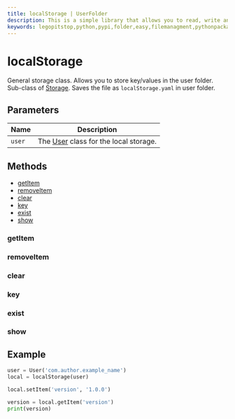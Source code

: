```yaml
---
title: localStorage | UserFolder
description: This is a simple library that allows you to read, write and create files within your own folder inside the user folder `C:/User/USER/.python/PACKAGE_ID`
keywords: legopitstop,python,pypi,folder,easy,filemanagment,pythonpackage,userfolder
---
```


# localStorage

General storage class. Allows you to store key/values in the user folder. Sub-class of [Storage](/userfolder/Storage). Saves the file as `localStorage.yaml` in user folder.

## Parameters

| Name   | Description                                               |
| ------ | --------------------------------------------------------- |
| `user` | The [User](/userfolder/User) class for the local storage. |

## Methods

- [getItem](#getitem)
- [removeItem](#removeitem)
- [clear](#clear)
- [key](#key)
- [exist](#exist)
- [show](#show)

### getItem

### removeItem

### clear

### key

### exist

### show

## Example

```py
user = User('com.author.example_name')
local = localStorage(user)

local.setItem('version', '1.0.0')

version = local.getItem('version')
print(version)
```
